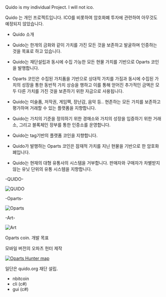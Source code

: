 Quido is my individual Project.
I will not ico.

Quido 는 개인 프로젝트입니다.
ICO를 비롯하여 암호화폐 투자에 관련하여 아무것도 예정되지 않았습니다.

* Quido 소개

* Quido는 한개의 금화와 같이 가치를 가진 모든 것을 보존하고 발굴하며 인증하는 것을 목표로 하고 있습니다.

* Quido는 재단설립과 동시에 수집 가능한 모든 현물 가치를 기반으로 Oparts 코인을 발행합니다.

* Oparts 코인은 수집된 가치품을 기반으로 상대적 가치를 가짐과 동시에 수집된 가치의 성장을 통한 동반적 가치 상승을 행하고 이를 통해 얻어진 추가적인 금액은 모두 다른 가치를 가진 것을 보존하기 위한 자금으로 사용됩니다.

* Quido는 미술품, 저작권, 게임팩, 장난감, 음악 등.. 현존하는 모든 가치를 보존하고 평가하며 거래할 수 있는 플랫폼을 지향합니다.

* Quido는 가치의 기준을 정의하기 위한 경매소와 가치의 성장을 입증하기 위한 거래소, 그리고 블록체인 장부를 통한 인증소를 운영합니다.

* Quido는 tag기반의 플랫폼 코인을 지향합니다.

* Quido가 발행하는 Oparts 코인은 잠재적 가치를 지닌 현물을 기반으로 한 암호화폐입니다.

* Quido는 현재의 대형 유통사의 시스템을 거부합니다. 판매자와 구매자가 차별받지않는 유닛 단위의 유통 시스템을 지향합니다.

-QUIDO-

![QUIDO](http://cfile1.uf.tistory.com/image/995287405AF0263F1262B7)

-Oparts-

![Oparts](http://cfile24.uf.tistory.com/image/99F804405AF0263F39DFAE)

-Art-

![Art](http://cfile26.uf.tistory.com/image/991D36405AF0263F27D28B)



Oparts coin. 개발 목표

모바일 버전의 오파츠 헌터 제작

[![Oparts Hunter map](http://cfile26.uf.tistory.com/image/993481405AEA9017188F72)](http://tv.kakao.com/embed/player/cliplink/385340434?service=daum_tistory)

일단은 quido.org 재단 설립.

- nbitcoin
- cli (c#)
- gui (c#)
